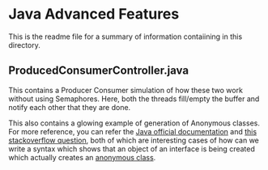 # Java Advanced Features
This is the readme file for a summary of information contaiining in this directory.

## ProducedConsumerController.java

This contains a Producer Consumer simulation of how these two work without using 
Semaphores. Here, both the threads fill/empty the buffer and notify each other
that they are done.

This also contains a glowing example of generation of Anonymous classes. For more
reference, you can refer the [Java official documentation](https://docs.oracle.com/javase/tutorial/java/javaOO/anonymousclasses.html)
and [this stackoverflow question](https://stackoverflow.com/questions/16880494/how-can-we-create-object-of-interface-in-java), 
both of which are interesting cases of how can we write a syntax which shows that 
an object of an interface is being created which actually creates an [anonymous class](https://docs.oracle.com/javase/tutorial/java/javaOO/anonymousclasses.html).

